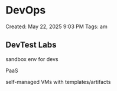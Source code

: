 # DevOps

Created: May 22, 2025 9:03 PM
Tags: am

## DevTest Labs

sandbox env for devs

PaaS

self-managed VMs with templates/artifacts